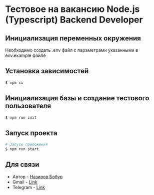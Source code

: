 # Тестовое на вакансию Node.js (Typescript) Backend Developer

## Инициализация переменных окружения

Необходимо создать .env файл с параметрами указанными в env.example файле

## Установка зависимостей

```bash
$ npm ci
```

## Инициализация базы и создание тестового пользователя

```bash
$ npm run init
```

## Запуск проекта

```bash
# Запуск приложения
$ npm run start
```

## Для связи

- Автор - [Назиров Бобур](https://github.com/aNazirov)
- Gmail - [Link](mailto:asad110801@gmail.com)
- Telegram - [Link](https://t.me/nazirov1108)
